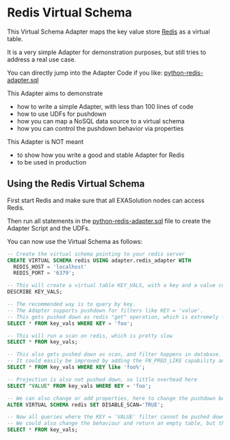 # Redis Virtual Schema

This Virtual Schema Adapter maps the key value store [Redis](http://redis.io/) as a virtual table.

It is a very simple Adapter for demonstration purposes, but still tries to address a real use case.

You can directly jump into the Adapter Code if you like: [python-redis-adapter.sql](python-redis-adapter.sql)

This Adapter aims to demonstrate

* how to write a simple Adapter, with less than 100 lines of code
* how to use UDFs for pushdown
* how you can map a NoSQL data source to a virtual schema
* how you can control the pushdown behavior via properties

This Adapter is NOT meant
* to show how you write a good and stable Adapter for Redis
* to be used in production

## Using the Redis Virtual Schema

First start Redis and make sure that all EXASolution nodes can access Redis.

Then run all statements in the [python-redis-adapter.sql](python-redis-adapter.sql) file to create the Adapter Script and the UDFs.

You can now use the Virtual Schema as follows:

```sql
-- Create the virtual schema pointing to your redis server
CREATE VIRTUAL SCHEMA redis USING adapter.redis_adapter WITH
  REDIS_HOST = 'localhost'
  REDIS_PORT = '6379';

-- This will create a virtual table KEY_VALS, with a key and a value column
DESCRIBE KEY_VALS;

-- The recommended way is to query by key.
-- The Adapter supports pushdown for filters like KEY = 'value'.
-- This gets pushed down as redis "get" operation, which is extremely fast
SELECT * FROM key_vals WHERE KEY = 'foo';

-- This will run a scan on redis, which is pretty slow
SELECT * FROM key_vals;

-- This also gets pushed down as scan, and filter happens in database.
-- It could easily be improved by adding the FN_PRED_LIKE capability and push it down to Redis, which offers pattern based search.
SELECT * FROM key_vals WHERE KEY like 'foo%';

-- Projection is also not pushed down, so little overhead here
SELECT "VALUE" FROM key_vals WHERE KEY = 'foo';

-- We can also change or add properties, here to change the pushdown behaviour
ALTER VIRTUAL SCHEMA redis SET DISABLE_SCAN='TRUE';

-- Now all queries where the KEY = 'VALUE' filter cannot be pushed down will fail.
-- We could also change the behaviour and return an empty table, but this is less intuitive for the user
SELECT * FROM key_vals;

```